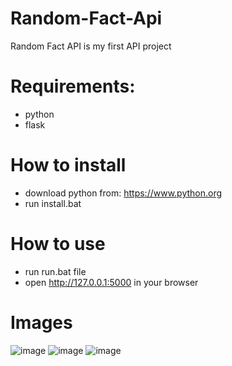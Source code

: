 # Random-Fact-Api
Random Fact API is my first API project

# Requirements:
- python
- flask

# How to install
- download python from: https://www.python.org
- run install.bat

# How to use
- run run.bat file
- open http://127.0.0.1:5000 in your browser

# Images
![image](https://github.com/ruxixa/Random-Fact-Api/assets/162349590/15bf6003-79e5-498f-99ff-9bfbf7b623d7)
![image](https://github.com/ruxixa/Random-Fact-Api/assets/162349590/e5bc3613-ce55-40a6-9fef-3843867bc367)
![image](https://github.com/ruxixa/Random-Fact-Api/assets/162349590/74271114-f70c-4f08-b9db-387a61690795)

